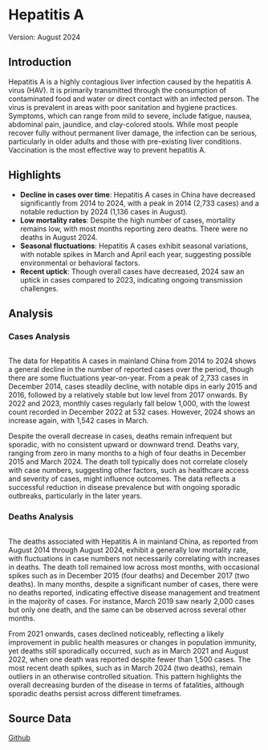 # Hepatitis A

Version: August 2024

## Introduction

Hepatitis A is a highly contagious liver infection caused by the hepatitis A virus (HAV). It is primarily transmitted through the consumption of contaminated food and water or direct contact with an infected person. The virus is prevalent in areas with poor sanitation and hygiene practices. Symptoms, which can range from mild to severe, include fatigue, nausea, abdominal pain, jaundice, and clay-colored stools. While most people recover fully without permanent liver damage, the infection can be serious, particularly in older adults and those with pre-existing liver conditions. Vaccination is the most effective way to prevent hepatitis A.

## Highlights

- **Decline in cases over time**: Hepatitis A cases in China have decreased significantly from 2014 to 2024, with a peak in 2014 (2,733 cases) and a notable reduction by 2024 (1,136 cases in August).<br/>
- **Low mortality rates**: Despite the high number of cases, mortality remains low, with most months reporting zero deaths. There were no deaths in August 2024.<br/>
- **Seasonal fluctuations**: Hepatitis A cases exhibit seasonal variations, with notable spikes in March and April each year, suggesting possible environmental or behavioral factors.<br/>
- **Recent uptick**: Though overall cases have decreased, 2024 saw an uptick in cases compared to 2023, indicating ongoing transmission challenges.

## Analysis

### Cases Analysis

<div style="display: flex; width: 100%;">
<div style="width: 75%;" class="figure">
<div>                            <div id="820d68d0-7c11-4369-9aa7-028043591d21" class="plotly-graph-div" style="height:100%; width:100%;"></div>            <script type="text/javascript">                                    window.PLOTLYENV=window.PLOTLYENV || {};                                    if (document.getElementById("820d68d0-7c11-4369-9aa7-028043591d21")) {                    Plotly.newPlot(                        "820d68d0-7c11-4369-9aa7-028043591d21",                        [{"hovertemplate":"Date: %{x}\u003cbr\u003eCases: %{y:,}","line":{"color":"rgb(23,40,105)"},"mode":"lines","name":"Hepatitis A","x":["2014-08-01T00:00:00","2014-09-01T00:00:00","2014-10-01T00:00:00","2014-11-01T00:00:00","2014-12-01T00:00:00","2015-01-01T00:00:00","2015-02-01T00:00:00","2015-03-01T00:00:00","2015-04-01T00:00:00","2015-05-01T00:00:00","2015-06-01T00:00:00","2015-07-01T00:00:00","2015-08-01T00:00:00","2015-09-01T00:00:00","2015-10-01T00:00:00","2015-11-01T00:00:00","2015-12-01T00:00:00","2016-01-01T00:00:00","2016-02-01T00:00:00","2016-03-01T00:00:00","2016-04-01T00:00:00","2016-05-01T00:00:00","2016-06-01T00:00:00","2016-07-01T00:00:00","2016-08-01T00:00:00","2016-09-01T00:00:00","2016-10-01T00:00:00","2016-11-01T00:00:00","2016-12-01T00:00:00","2017-01-01T00:00:00","2017-02-01T00:00:00","2017-03-01T00:00:00","2017-04-01T00:00:00","2017-05-01T00:00:00","2017-06-01T00:00:00","2017-07-01T00:00:00","2017-08-01T00:00:00","2017-09-01T00:00:00","2017-10-01T00:00:00","2017-11-01T00:00:00","2017-12-01T00:00:00","2018-01-01T00:00:00","2018-02-01T00:00:00","2018-03-01T00:00:00","2018-04-01T00:00:00","2018-05-01T00:00:00","2018-06-01T00:00:00","2018-07-01T00:00:00","2018-08-01T00:00:00","2018-09-01T00:00:00","2018-10-01T00:00:00","2018-11-01T00:00:00","2018-12-01T00:00:00","2019-01-01T00:00:00","2019-02-01T00:00:00","2019-03-01T00:00:00","2019-04-01T00:00:00","2019-05-01T00:00:00","2019-06-01T00:00:00","2019-07-01T00:00:00","2019-08-01T00:00:00","2019-09-01T00:00:00","2019-10-01T00:00:00","2019-11-01T00:00:00","2019-12-01T00:00:00","2020-01-01T00:00:00","2020-02-01T00:00:00","2020-03-01T00:00:00","2020-04-01T00:00:00","2020-05-01T00:00:00","2020-06-01T00:00:00","2020-07-01T00:00:00","2020-08-01T00:00:00","2020-09-01T00:00:00","2020-10-01T00:00:00","2020-11-01T00:00:00","2020-12-01T00:00:00","2021-01-01T00:00:00","2021-02-01T00:00:00","2021-03-01T00:00:00","2021-04-01T00:00:00","2021-05-01T00:00:00","2021-06-01T00:00:00","2021-07-01T00:00:00","2021-08-01T00:00:00","2021-09-01T00:00:00","2021-10-01T00:00:00","2021-11-01T00:00:00","2021-12-01T00:00:00","2022-01-01T00:00:00","2022-02-01T00:00:00","2022-03-01T00:00:00","2022-04-01T00:00:00","2022-05-01T00:00:00","2022-06-01T00:00:00","2022-07-01T00:00:00","2022-08-01T00:00:00","2022-09-01T00:00:00","2022-10-01T00:00:00","2022-11-01T00:00:00","2022-12-01T00:00:00","2023-01-01T00:00:00","2023-02-01T00:00:00","2023-03-01T00:00:00","2023-04-01T00:00:00","2023-05-01T00:00:00","2023-06-01T00:00:00","2023-07-01T00:00:00","2023-08-01T00:00:00","2023-09-01T00:00:00","2023-10-01T00:00:00","2023-11-01T00:00:00","2023-12-01T00:00:00","2024-01-01T00:00:00","2024-02-01T00:00:00","2024-03-01T00:00:00","2024-04-01T00:00:00","2024-05-01T00:00:00","2024-06-01T00:00:00","2024-07-01T00:00:00","2024-08-01T00:00:00"],"y":[2407,2656,2656,2646,2733,2460,1581,2075,1883,1778,1766,2084,1918,2097,1899,1903,1974,1800,1721,2198,2063,1802,1628,1723,1823,1695,1654,1875,1884,1438,1616,1978,1684,1606,1609,1556,1774,1787,1530,1597,1428,1329,1054,1422,1368,1437,1422,1587,1640,1376,1314,1420,1367,1622,1465,1938,1864,1615,2027,2203,1809,1603,1313,1230,1316,1251,1295,1529,1187,1100,1249,1514,1401,1335,1181,1243,1196,960,745,1128,1142,1095,1089,1038,1057,1105,940,1026,1068,956,830,1050,896,960,1038,1069,1116,945,752,749,532,523,850,1289,1114,1076,944,1053,1111,1038,986,1056,975,1002,857,1542,1624,1419,1128,1206,1136],"type":"scatter"}],                        {"autosize":true,"margin":{"b":100,"l":0,"r":50,"t":0},"template":{"data":{"barpolar":[{"marker":{"line":{"color":"rgb(237,237,237)","width":0.5},"pattern":{"fillmode":"overlay","size":10,"solidity":0.2}},"type":"barpolar"}],"bar":[{"error_x":{"color":"rgb(51,51,51)"},"error_y":{"color":"rgb(51,51,51)"},"marker":{"line":{"color":"rgb(237,237,237)","width":0.5},"pattern":{"fillmode":"overlay","size":10,"solidity":0.2}},"type":"bar"}],"carpet":[{"aaxis":{"endlinecolor":"rgb(51,51,51)","gridcolor":"white","linecolor":"white","minorgridcolor":"white","startlinecolor":"rgb(51,51,51)"},"baxis":{"endlinecolor":"rgb(51,51,51)","gridcolor":"white","linecolor":"white","minorgridcolor":"white","startlinecolor":"rgb(51,51,51)"},"type":"carpet"}],"choropleth":[{"colorbar":{"outlinewidth":0,"tickcolor":"rgb(237,237,237)","ticklen":6,"ticks":"inside"},"type":"choropleth"}],"contourcarpet":[{"colorbar":{"outlinewidth":0,"tickcolor":"rgb(237,237,237)","ticklen":6,"ticks":"inside"},"type":"contourcarpet"}],"contour":[{"colorbar":{"outlinewidth":0,"tickcolor":"rgb(237,237,237)","ticklen":6,"ticks":"inside"},"colorscale":[[0,"rgb(20,44,66)"],[1,"rgb(90,179,244)"]],"type":"contour"}],"heatmapgl":[{"colorbar":{"outlinewidth":0,"tickcolor":"rgb(237,237,237)","ticklen":6,"ticks":"inside"},"colorscale":[[0,"rgb(20,44,66)"],[1,"rgb(90,179,244)"]],"type":"heatmapgl"}],"heatmap":[{"colorbar":{"outlinewidth":0,"tickcolor":"rgb(237,237,237)","ticklen":6,"ticks":"inside"},"colorscale":[[0,"rgb(20,44,66)"],[1,"rgb(90,179,244)"]],"type":"heatmap"}],"histogram2dcontour":[{"colorbar":{"outlinewidth":0,"tickcolor":"rgb(237,237,237)","ticklen":6,"ticks":"inside"},"colorscale":[[0,"rgb(20,44,66)"],[1,"rgb(90,179,244)"]],"type":"histogram2dcontour"}],"histogram2d":[{"colorbar":{"outlinewidth":0,"tickcolor":"rgb(237,237,237)","ticklen":6,"ticks":"inside"},"colorscale":[[0,"rgb(20,44,66)"],[1,"rgb(90,179,244)"]],"type":"histogram2d"}],"histogram":[{"marker":{"pattern":{"fillmode":"overlay","size":10,"solidity":0.2}},"type":"histogram"}],"mesh3d":[{"colorbar":{"outlinewidth":0,"tickcolor":"rgb(237,237,237)","ticklen":6,"ticks":"inside"},"type":"mesh3d"}],"parcoords":[{"line":{"colorbar":{"outlinewidth":0,"tickcolor":"rgb(237,237,237)","ticklen":6,"ticks":"inside"}},"type":"parcoords"}],"pie":[{"automargin":true,"type":"pie"}],"scatter3d":[{"line":{"colorbar":{"outlinewidth":0,"tickcolor":"rgb(237,237,237)","ticklen":6,"ticks":"inside"}},"marker":{"colorbar":{"outlinewidth":0,"tickcolor":"rgb(237,237,237)","ticklen":6,"ticks":"inside"}},"type":"scatter3d"}],"scattercarpet":[{"marker":{"colorbar":{"outlinewidth":0,"tickcolor":"rgb(237,237,237)","ticklen":6,"ticks":"inside"}},"type":"scattercarpet"}],"scattergeo":[{"marker":{"colorbar":{"outlinewidth":0,"tickcolor":"rgb(237,237,237)","ticklen":6,"ticks":"inside"}},"type":"scattergeo"}],"scattergl":[{"marker":{"colorbar":{"outlinewidth":0,"tickcolor":"rgb(237,237,237)","ticklen":6,"ticks":"inside"}},"type":"scattergl"}],"scattermapbox":[{"marker":{"colorbar":{"outlinewidth":0,"tickcolor":"rgb(237,237,237)","ticklen":6,"ticks":"inside"}},"type":"scattermapbox"}],"scatterpolargl":[{"marker":{"colorbar":{"outlinewidth":0,"tickcolor":"rgb(237,237,237)","ticklen":6,"ticks":"inside"}},"type":"scatterpolargl"}],"scatterpolar":[{"marker":{"colorbar":{"outlinewidth":0,"tickcolor":"rgb(237,237,237)","ticklen":6,"ticks":"inside"}},"type":"scatterpolar"}],"scatter":[{"fillpattern":{"fillmode":"overlay","size":10,"solidity":0.2},"type":"scatter"}],"scatterternary":[{"marker":{"colorbar":{"outlinewidth":0,"tickcolor":"rgb(237,237,237)","ticklen":6,"ticks":"inside"}},"type":"scatterternary"}],"surface":[{"colorbar":{"outlinewidth":0,"tickcolor":"rgb(237,237,237)","ticklen":6,"ticks":"inside"},"colorscale":[[0,"rgb(20,44,66)"],[1,"rgb(90,179,244)"]],"type":"surface"}],"table":[{"cells":{"fill":{"color":"rgb(237,237,237)"},"line":{"color":"white"}},"header":{"fill":{"color":"rgb(217,217,217)"},"line":{"color":"white"}},"type":"table"}]},"layout":{"annotationdefaults":{"arrowhead":0,"arrowwidth":1},"autotypenumbers":"strict","coloraxis":{"colorbar":{"outlinewidth":0,"tickcolor":"rgb(237,237,237)","ticklen":6,"ticks":"inside"}},"colorscale":{"sequential":[[0,"rgb(20,44,66)"],[1,"rgb(90,179,244)"]],"sequentialminus":[[0,"rgb(20,44,66)"],[1,"rgb(90,179,244)"]]},"colorway":["#F8766D","#A3A500","#00BF7D","#00B0F6","#E76BF3"],"font":{"color":"rgb(51,51,51)"},"geo":{"bgcolor":"white","lakecolor":"white","landcolor":"rgb(237,237,237)","showlakes":true,"showland":true,"subunitcolor":"white"},"hoverlabel":{"align":"left"},"hovermode":"closest","paper_bgcolor":"white","plot_bgcolor":"rgb(237,237,237)","polar":{"angularaxis":{"gridcolor":"white","linecolor":"white","showgrid":true,"tickcolor":"rgb(51,51,51)","ticks":"outside"},"bgcolor":"rgb(237,237,237)","radialaxis":{"gridcolor":"white","linecolor":"white","showgrid":true,"tickcolor":"rgb(51,51,51)","ticks":"outside"}},"scene":{"xaxis":{"backgroundcolor":"rgb(237,237,237)","gridcolor":"white","gridwidth":2,"linecolor":"white","showbackground":true,"showgrid":true,"tickcolor":"rgb(51,51,51)","ticks":"outside","zerolinecolor":"white"},"yaxis":{"backgroundcolor":"rgb(237,237,237)","gridcolor":"white","gridwidth":2,"linecolor":"white","showbackground":true,"showgrid":true,"tickcolor":"rgb(51,51,51)","ticks":"outside","zerolinecolor":"white"},"zaxis":{"backgroundcolor":"rgb(237,237,237)","gridcolor":"white","gridwidth":2,"linecolor":"white","showbackground":true,"showgrid":true,"tickcolor":"rgb(51,51,51)","ticks":"outside","zerolinecolor":"white"}},"shapedefaults":{"fillcolor":"black","line":{"width":0},"opacity":0.3},"ternary":{"aaxis":{"gridcolor":"white","linecolor":"white","showgrid":true,"tickcolor":"rgb(51,51,51)","ticks":"outside"},"baxis":{"gridcolor":"white","linecolor":"white","showgrid":true,"tickcolor":"rgb(51,51,51)","ticks":"outside"},"bgcolor":"rgb(237,237,237)","caxis":{"gridcolor":"white","linecolor":"white","showgrid":true,"tickcolor":"rgb(51,51,51)","ticks":"outside"}},"xaxis":{"automargin":true,"gridcolor":"white","linecolor":"white","showgrid":true,"tickcolor":"rgb(51,51,51)","ticks":"outside","title":{"standoff":15},"zerolinecolor":"white"},"yaxis":{"automargin":true,"gridcolor":"white","linecolor":"white","showgrid":true,"tickcolor":"rgb(51,51,51)","ticks":"outside","title":{"standoff":15},"zerolinecolor":"white"}}},"xaxis":{"title":{"text":"Date"}},"yaxis":{"dtick":547,"range":[0,2735],"rangemode":"tozero","tickformat":",d","title":{"text":"Cases"}}},                        {"responsive": true}                    )                };                            </script>        </div>
</div>
<div style="width: 25%;" class="figure">
<div>                            <div id="364fc5b6-b408-4057-9ef4-c9949e9237ff" class="plotly-graph-div" style="height:100%; width:100%;"></div>            <script type="text/javascript">                                    window.PLOTLYENV=window.PLOTLYENV || {};                                    if (document.getElementById("364fc5b6-b408-4057-9ef4-c9949e9237ff")) {                    Plotly.newPlot(                        "364fc5b6-b408-4057-9ef4-c9949e9237ff",                        [{"colorscale":[[0,"rgb(175,223,239)"],[1,"rgb(23,40,105)"]],"hovertemplate":"Month: %{x}\u003cbr\u003eYear: %{y}\u003cbr\u003eCases: %{z:,}","name":"Hepatitis A","x":[1,2,3,4,5,6,7,8,9,10,11,12],"y":[2014,2015,2016,2017,2018,2019,2020,2021,2022,2023,2024],"z":[[null,null,null,null,null,null,null,2407,2656,2656,2646,2733],[2460,1581,2075,1883,1778,1766,2084,1918,2097,1899,1903,1974],[1800,1721,2198,2063,1802,1628,1723,1823,1695,1654,1875,1884],[1438,1616,1978,1684,1606,1609,1556,1774,1787,1530,1597,1428],[1329,1054,1422,1368,1437,1422,1587,1640,1376,1314,1420,1367],[1622,1465,1938,1864,1615,2027,2203,1809,1603,1313,1230,1316],[1251,1295,1529,1187,1100,1249,1514,1401,1335,1181,1243,1196],[960,745,1128,1142,1095,1089,1038,1057,1105,940,1026,1068],[956,830,1050,896,960,1038,1069,1116,945,752,749,532],[523,850,1289,1114,1076,944,1053,1111,1038,986,1056,975],[1002,857,1542,1624,1419,1128,1206,1136,null,null,null,null]],"type":"heatmap"}],                        {"margin":{"b":100,"l":0,"r":50,"t":0},"template":{"data":{"barpolar":[{"marker":{"line":{"color":"rgb(237,237,237)","width":0.5},"pattern":{"fillmode":"overlay","size":10,"solidity":0.2}},"type":"barpolar"}],"bar":[{"error_x":{"color":"rgb(51,51,51)"},"error_y":{"color":"rgb(51,51,51)"},"marker":{"line":{"color":"rgb(237,237,237)","width":0.5},"pattern":{"fillmode":"overlay","size":10,"solidity":0.2}},"type":"bar"}],"carpet":[{"aaxis":{"endlinecolor":"rgb(51,51,51)","gridcolor":"white","linecolor":"white","minorgridcolor":"white","startlinecolor":"rgb(51,51,51)"},"baxis":{"endlinecolor":"rgb(51,51,51)","gridcolor":"white","linecolor":"white","minorgridcolor":"white","startlinecolor":"rgb(51,51,51)"},"type":"carpet"}],"choropleth":[{"colorbar":{"outlinewidth":0,"tickcolor":"rgb(237,237,237)","ticklen":6,"ticks":"inside"},"type":"choropleth"}],"contourcarpet":[{"colorbar":{"outlinewidth":0,"tickcolor":"rgb(237,237,237)","ticklen":6,"ticks":"inside"},"type":"contourcarpet"}],"contour":[{"colorbar":{"outlinewidth":0,"tickcolor":"rgb(237,237,237)","ticklen":6,"ticks":"inside"},"colorscale":[[0,"rgb(20,44,66)"],[1,"rgb(90,179,244)"]],"type":"contour"}],"heatmapgl":[{"colorbar":{"outlinewidth":0,"tickcolor":"rgb(237,237,237)","ticklen":6,"ticks":"inside"},"colorscale":[[0,"rgb(20,44,66)"],[1,"rgb(90,179,244)"]],"type":"heatmapgl"}],"heatmap":[{"colorbar":{"outlinewidth":0,"tickcolor":"rgb(237,237,237)","ticklen":6,"ticks":"inside"},"colorscale":[[0,"rgb(20,44,66)"],[1,"rgb(90,179,244)"]],"type":"heatmap"}],"histogram2dcontour":[{"colorbar":{"outlinewidth":0,"tickcolor":"rgb(237,237,237)","ticklen":6,"ticks":"inside"},"colorscale":[[0,"rgb(20,44,66)"],[1,"rgb(90,179,244)"]],"type":"histogram2dcontour"}],"histogram2d":[{"colorbar":{"outlinewidth":0,"tickcolor":"rgb(237,237,237)","ticklen":6,"ticks":"inside"},"colorscale":[[0,"rgb(20,44,66)"],[1,"rgb(90,179,244)"]],"type":"histogram2d"}],"histogram":[{"marker":{"pattern":{"fillmode":"overlay","size":10,"solidity":0.2}},"type":"histogram"}],"mesh3d":[{"colorbar":{"outlinewidth":0,"tickcolor":"rgb(237,237,237)","ticklen":6,"ticks":"inside"},"type":"mesh3d"}],"parcoords":[{"line":{"colorbar":{"outlinewidth":0,"tickcolor":"rgb(237,237,237)","ticklen":6,"ticks":"inside"}},"type":"parcoords"}],"pie":[{"automargin":true,"type":"pie"}],"scatter3d":[{"line":{"colorbar":{"outlinewidth":0,"tickcolor":"rgb(237,237,237)","ticklen":6,"ticks":"inside"}},"marker":{"colorbar":{"outlinewidth":0,"tickcolor":"rgb(237,237,237)","ticklen":6,"ticks":"inside"}},"type":"scatter3d"}],"scattercarpet":[{"marker":{"colorbar":{"outlinewidth":0,"tickcolor":"rgb(237,237,237)","ticklen":6,"ticks":"inside"}},"type":"scattercarpet"}],"scattergeo":[{"marker":{"colorbar":{"outlinewidth":0,"tickcolor":"rgb(237,237,237)","ticklen":6,"ticks":"inside"}},"type":"scattergeo"}],"scattergl":[{"marker":{"colorbar":{"outlinewidth":0,"tickcolor":"rgb(237,237,237)","ticklen":6,"ticks":"inside"}},"type":"scattergl"}],"scattermapbox":[{"marker":{"colorbar":{"outlinewidth":0,"tickcolor":"rgb(237,237,237)","ticklen":6,"ticks":"inside"}},"type":"scattermapbox"}],"scatterpolargl":[{"marker":{"colorbar":{"outlinewidth":0,"tickcolor":"rgb(237,237,237)","ticklen":6,"ticks":"inside"}},"type":"scatterpolargl"}],"scatterpolar":[{"marker":{"colorbar":{"outlinewidth":0,"tickcolor":"rgb(237,237,237)","ticklen":6,"ticks":"inside"}},"type":"scatterpolar"}],"scatter":[{"fillpattern":{"fillmode":"overlay","size":10,"solidity":0.2},"type":"scatter"}],"scatterternary":[{"marker":{"colorbar":{"outlinewidth":0,"tickcolor":"rgb(237,237,237)","ticklen":6,"ticks":"inside"}},"type":"scatterternary"}],"surface":[{"colorbar":{"outlinewidth":0,"tickcolor":"rgb(237,237,237)","ticklen":6,"ticks":"inside"},"colorscale":[[0,"rgb(20,44,66)"],[1,"rgb(90,179,244)"]],"type":"surface"}],"table":[{"cells":{"fill":{"color":"rgb(237,237,237)"},"line":{"color":"white"}},"header":{"fill":{"color":"rgb(217,217,217)"},"line":{"color":"white"}},"type":"table"}]},"layout":{"annotationdefaults":{"arrowhead":0,"arrowwidth":1},"autotypenumbers":"strict","coloraxis":{"colorbar":{"outlinewidth":0,"tickcolor":"rgb(237,237,237)","ticklen":6,"ticks":"inside"}},"colorscale":{"sequential":[[0,"rgb(20,44,66)"],[1,"rgb(90,179,244)"]],"sequentialminus":[[0,"rgb(20,44,66)"],[1,"rgb(90,179,244)"]]},"colorway":["#F8766D","#A3A500","#00BF7D","#00B0F6","#E76BF3"],"font":{"color":"rgb(51,51,51)"},"geo":{"bgcolor":"white","lakecolor":"white","landcolor":"rgb(237,237,237)","showlakes":true,"showland":true,"subunitcolor":"white"},"hoverlabel":{"align":"left"},"hovermode":"closest","paper_bgcolor":"white","plot_bgcolor":"rgb(237,237,237)","polar":{"angularaxis":{"gridcolor":"white","linecolor":"white","showgrid":true,"tickcolor":"rgb(51,51,51)","ticks":"outside"},"bgcolor":"rgb(237,237,237)","radialaxis":{"gridcolor":"white","linecolor":"white","showgrid":true,"tickcolor":"rgb(51,51,51)","ticks":"outside"}},"scene":{"xaxis":{"backgroundcolor":"rgb(237,237,237)","gridcolor":"white","gridwidth":2,"linecolor":"white","showbackground":true,"showgrid":true,"tickcolor":"rgb(51,51,51)","ticks":"outside","zerolinecolor":"white"},"yaxis":{"backgroundcolor":"rgb(237,237,237)","gridcolor":"white","gridwidth":2,"linecolor":"white","showbackground":true,"showgrid":true,"tickcolor":"rgb(51,51,51)","ticks":"outside","zerolinecolor":"white"},"zaxis":{"backgroundcolor":"rgb(237,237,237)","gridcolor":"white","gridwidth":2,"linecolor":"white","showbackground":true,"showgrid":true,"tickcolor":"rgb(51,51,51)","ticks":"outside","zerolinecolor":"white"}},"shapedefaults":{"fillcolor":"black","line":{"width":0},"opacity":0.3},"ternary":{"aaxis":{"gridcolor":"white","linecolor":"white","showgrid":true,"tickcolor":"rgb(51,51,51)","ticks":"outside"},"baxis":{"gridcolor":"white","linecolor":"white","showgrid":true,"tickcolor":"rgb(51,51,51)","ticks":"outside"},"bgcolor":"rgb(237,237,237)","caxis":{"gridcolor":"white","linecolor":"white","showgrid":true,"tickcolor":"rgb(51,51,51)","ticks":"outside"}},"xaxis":{"automargin":true,"gridcolor":"white","linecolor":"white","showgrid":true,"tickcolor":"rgb(51,51,51)","ticks":"outside","title":{"standoff":15},"zerolinecolor":"white"},"yaxis":{"automargin":true,"gridcolor":"white","linecolor":"white","showgrid":true,"tickcolor":"rgb(51,51,51)","ticks":"outside","title":{"standoff":15},"zerolinecolor":"white"}}},"xaxis":{"tickmode":"linear","title":{"text":"Month"}},"yaxis":{"tickmode":"linear","title":{"text":"Year"}}},                        {"responsive": true}                    )                };                            </script>        </div>
</div>
</div>

The data for Hepatitis A cases in mainland China from 2014 to 2024 shows a general decline in the number of reported cases over the period, though there are some fluctuations year-on-year. From a peak of 2,733 cases in December 2014, cases steadily decline, with notable dips in early 2015 and 2016, followed by a relatively stable but low level from 2017 onwards. By 2022 and 2023, monthly cases regularly fall below 1,000, with the lowest count recorded in December 2022 at 532 cases. However, 2024 shows an increase again, with 1,542 cases in March.

Despite the overall decrease in cases, deaths remain infrequent but sporadic, with no consistent upward or downward trend. Deaths vary, ranging from zero in many months to a high of four deaths in December 2015 and March 2024. The death toll typically does not correlate closely with case numbers, suggesting other factors, such as healthcare access and severity of cases, might influence outcomes. The data reflects a successful reduction in disease prevalence but with ongoing sporadic outbreaks, particularly in the later years.

### Deaths Analysis

<div style="display: flex; width: 100%;">
<div style="width: 75%;" class="figure">
<div>                            <div id="4605e2ab-ed1d-4e9b-b36a-ad9e3d5be27f" class="plotly-graph-div" style="height:100%; width:100%;"></div>            <script type="text/javascript">                                    window.PLOTLYENV=window.PLOTLYENV || {};                                    if (document.getElementById("4605e2ab-ed1d-4e9b-b36a-ad9e3d5be27f")) {                    Plotly.newPlot(                        "4605e2ab-ed1d-4e9b-b36a-ad9e3d5be27f",                        [{"hovertemplate":"Date: %{x}\u003cbr\u003eDeaths: %{y:,}","line":{"color":"rgb(98,129,11)"},"mode":"lines","name":"Hepatitis A","x":["2014-08-01T00:00:00","2014-09-01T00:00:00","2014-10-01T00:00:00","2014-11-01T00:00:00","2014-12-01T00:00:00","2015-01-01T00:00:00","2015-02-01T00:00:00","2015-03-01T00:00:00","2015-04-01T00:00:00","2015-05-01T00:00:00","2015-06-01T00:00:00","2015-07-01T00:00:00","2015-08-01T00:00:00","2015-09-01T00:00:00","2015-10-01T00:00:00","2015-11-01T00:00:00","2015-12-01T00:00:00","2016-01-01T00:00:00","2016-02-01T00:00:00","2016-03-01T00:00:00","2016-04-01T00:00:00","2016-05-01T00:00:00","2016-06-01T00:00:00","2016-07-01T00:00:00","2016-08-01T00:00:00","2016-09-01T00:00:00","2016-10-01T00:00:00","2016-11-01T00:00:00","2016-12-01T00:00:00","2017-01-01T00:00:00","2017-02-01T00:00:00","2017-03-01T00:00:00","2017-04-01T00:00:00","2017-05-01T00:00:00","2017-06-01T00:00:00","2017-07-01T00:00:00","2017-08-01T00:00:00","2017-09-01T00:00:00","2017-10-01T00:00:00","2017-11-01T00:00:00","2017-12-01T00:00:00","2018-01-01T00:00:00","2018-02-01T00:00:00","2018-03-01T00:00:00","2018-04-01T00:00:00","2018-05-01T00:00:00","2018-06-01T00:00:00","2018-07-01T00:00:00","2018-08-01T00:00:00","2018-09-01T00:00:00","2018-10-01T00:00:00","2018-11-01T00:00:00","2018-12-01T00:00:00","2019-01-01T00:00:00","2019-02-01T00:00:00","2019-03-01T00:00:00","2019-04-01T00:00:00","2019-05-01T00:00:00","2019-06-01T00:00:00","2019-07-01T00:00:00","2019-08-01T00:00:00","2019-09-01T00:00:00","2019-10-01T00:00:00","2019-11-01T00:00:00","2019-12-01T00:00:00","2020-01-01T00:00:00","2020-02-01T00:00:00","2020-03-01T00:00:00","2020-04-01T00:00:00","2020-05-01T00:00:00","2020-06-01T00:00:00","2020-07-01T00:00:00","2020-08-01T00:00:00","2020-09-01T00:00:00","2020-10-01T00:00:00","2020-11-01T00:00:00","2020-12-01T00:00:00","2021-01-01T00:00:00","2021-02-01T00:00:00","2021-03-01T00:00:00","2021-04-01T00:00:00","2021-05-01T00:00:00","2021-06-01T00:00:00","2021-07-01T00:00:00","2021-08-01T00:00:00","2021-09-01T00:00:00","2021-10-01T00:00:00","2021-11-01T00:00:00","2021-12-01T00:00:00","2022-01-01T00:00:00","2022-02-01T00:00:00","2022-03-01T00:00:00","2022-04-01T00:00:00","2022-05-01T00:00:00","2022-06-01T00:00:00","2022-07-01T00:00:00","2022-08-01T00:00:00","2022-09-01T00:00:00","2022-10-01T00:00:00","2022-11-01T00:00:00","2022-12-01T00:00:00","2023-01-01T00:00:00","2023-02-01T00:00:00","2023-03-01T00:00:00","2023-04-01T00:00:00","2023-05-01T00:00:00","2023-06-01T00:00:00","2023-07-01T00:00:00","2023-08-01T00:00:00","2023-09-01T00:00:00","2023-10-01T00:00:00","2023-11-01T00:00:00","2023-12-01T00:00:00","2024-01-01T00:00:00","2024-02-01T00:00:00","2024-03-01T00:00:00","2024-04-01T00:00:00","2024-05-01T00:00:00","2024-06-01T00:00:00","2024-07-01T00:00:00","2024-08-01T00:00:00"],"y":[2,1,0,0,1,1,0,0,0,1,2,1,0,2,0,1,4,2,0,1,0,1,1,0,0,0,0,1,0,0,0,0,1,0,0,0,0,0,0,1,2,0,1,0,1,0,1,0,0,0,0,1,0,0,0,1,0,0,1,1,0,1,0,0,1,1,0,0,0,0,1,0,0,1,0,0,0,0,0,1,0,0,0,0,0,1,0,0,0,0,0,0,0,0,0,0,1,1,0,0,0,0,0,0,0,0,0,0,0,0,0,0,0,0,0,2,0,0,0,0,0],"type":"scatter"}],                        {"autosize":true,"margin":{"b":100,"l":0,"r":50,"t":0},"template":{"data":{"barpolar":[{"marker":{"line":{"color":"rgb(237,237,237)","width":0.5},"pattern":{"fillmode":"overlay","size":10,"solidity":0.2}},"type":"barpolar"}],"bar":[{"error_x":{"color":"rgb(51,51,51)"},"error_y":{"color":"rgb(51,51,51)"},"marker":{"line":{"color":"rgb(237,237,237)","width":0.5},"pattern":{"fillmode":"overlay","size":10,"solidity":0.2}},"type":"bar"}],"carpet":[{"aaxis":{"endlinecolor":"rgb(51,51,51)","gridcolor":"white","linecolor":"white","minorgridcolor":"white","startlinecolor":"rgb(51,51,51)"},"baxis":{"endlinecolor":"rgb(51,51,51)","gridcolor":"white","linecolor":"white","minorgridcolor":"white","startlinecolor":"rgb(51,51,51)"},"type":"carpet"}],"choropleth":[{"colorbar":{"outlinewidth":0,"tickcolor":"rgb(237,237,237)","ticklen":6,"ticks":"inside"},"type":"choropleth"}],"contourcarpet":[{"colorbar":{"outlinewidth":0,"tickcolor":"rgb(237,237,237)","ticklen":6,"ticks":"inside"},"type":"contourcarpet"}],"contour":[{"colorbar":{"outlinewidth":0,"tickcolor":"rgb(237,237,237)","ticklen":6,"ticks":"inside"},"colorscale":[[0,"rgb(20,44,66)"],[1,"rgb(90,179,244)"]],"type":"contour"}],"heatmapgl":[{"colorbar":{"outlinewidth":0,"tickcolor":"rgb(237,237,237)","ticklen":6,"ticks":"inside"},"colorscale":[[0,"rgb(20,44,66)"],[1,"rgb(90,179,244)"]],"type":"heatmapgl"}],"heatmap":[{"colorbar":{"outlinewidth":0,"tickcolor":"rgb(237,237,237)","ticklen":6,"ticks":"inside"},"colorscale":[[0,"rgb(20,44,66)"],[1,"rgb(90,179,244)"]],"type":"heatmap"}],"histogram2dcontour":[{"colorbar":{"outlinewidth":0,"tickcolor":"rgb(237,237,237)","ticklen":6,"ticks":"inside"},"colorscale":[[0,"rgb(20,44,66)"],[1,"rgb(90,179,244)"]],"type":"histogram2dcontour"}],"histogram2d":[{"colorbar":{"outlinewidth":0,"tickcolor":"rgb(237,237,237)","ticklen":6,"ticks":"inside"},"colorscale":[[0,"rgb(20,44,66)"],[1,"rgb(90,179,244)"]],"type":"histogram2d"}],"histogram":[{"marker":{"pattern":{"fillmode":"overlay","size":10,"solidity":0.2}},"type":"histogram"}],"mesh3d":[{"colorbar":{"outlinewidth":0,"tickcolor":"rgb(237,237,237)","ticklen":6,"ticks":"inside"},"type":"mesh3d"}],"parcoords":[{"line":{"colorbar":{"outlinewidth":0,"tickcolor":"rgb(237,237,237)","ticklen":6,"ticks":"inside"}},"type":"parcoords"}],"pie":[{"automargin":true,"type":"pie"}],"scatter3d":[{"line":{"colorbar":{"outlinewidth":0,"tickcolor":"rgb(237,237,237)","ticklen":6,"ticks":"inside"}},"marker":{"colorbar":{"outlinewidth":0,"tickcolor":"rgb(237,237,237)","ticklen":6,"ticks":"inside"}},"type":"scatter3d"}],"scattercarpet":[{"marker":{"colorbar":{"outlinewidth":0,"tickcolor":"rgb(237,237,237)","ticklen":6,"ticks":"inside"}},"type":"scattercarpet"}],"scattergeo":[{"marker":{"colorbar":{"outlinewidth":0,"tickcolor":"rgb(237,237,237)","ticklen":6,"ticks":"inside"}},"type":"scattergeo"}],"scattergl":[{"marker":{"colorbar":{"outlinewidth":0,"tickcolor":"rgb(237,237,237)","ticklen":6,"ticks":"inside"}},"type":"scattergl"}],"scattermapbox":[{"marker":{"colorbar":{"outlinewidth":0,"tickcolor":"rgb(237,237,237)","ticklen":6,"ticks":"inside"}},"type":"scattermapbox"}],"scatterpolargl":[{"marker":{"colorbar":{"outlinewidth":0,"tickcolor":"rgb(237,237,237)","ticklen":6,"ticks":"inside"}},"type":"scatterpolargl"}],"scatterpolar":[{"marker":{"colorbar":{"outlinewidth":0,"tickcolor":"rgb(237,237,237)","ticklen":6,"ticks":"inside"}},"type":"scatterpolar"}],"scatter":[{"fillpattern":{"fillmode":"overlay","size":10,"solidity":0.2},"type":"scatter"}],"scatterternary":[{"marker":{"colorbar":{"outlinewidth":0,"tickcolor":"rgb(237,237,237)","ticklen":6,"ticks":"inside"}},"type":"scatterternary"}],"surface":[{"colorbar":{"outlinewidth":0,"tickcolor":"rgb(237,237,237)","ticklen":6,"ticks":"inside"},"colorscale":[[0,"rgb(20,44,66)"],[1,"rgb(90,179,244)"]],"type":"surface"}],"table":[{"cells":{"fill":{"color":"rgb(237,237,237)"},"line":{"color":"white"}},"header":{"fill":{"color":"rgb(217,217,217)"},"line":{"color":"white"}},"type":"table"}]},"layout":{"annotationdefaults":{"arrowhead":0,"arrowwidth":1},"autotypenumbers":"strict","coloraxis":{"colorbar":{"outlinewidth":0,"tickcolor":"rgb(237,237,237)","ticklen":6,"ticks":"inside"}},"colorscale":{"sequential":[[0,"rgb(20,44,66)"],[1,"rgb(90,179,244)"]],"sequentialminus":[[0,"rgb(20,44,66)"],[1,"rgb(90,179,244)"]]},"colorway":["#F8766D","#A3A500","#00BF7D","#00B0F6","#E76BF3"],"font":{"color":"rgb(51,51,51)"},"geo":{"bgcolor":"white","lakecolor":"white","landcolor":"rgb(237,237,237)","showlakes":true,"showland":true,"subunitcolor":"white"},"hoverlabel":{"align":"left"},"hovermode":"closest","paper_bgcolor":"white","plot_bgcolor":"rgb(237,237,237)","polar":{"angularaxis":{"gridcolor":"white","linecolor":"white","showgrid":true,"tickcolor":"rgb(51,51,51)","ticks":"outside"},"bgcolor":"rgb(237,237,237)","radialaxis":{"gridcolor":"white","linecolor":"white","showgrid":true,"tickcolor":"rgb(51,51,51)","ticks":"outside"}},"scene":{"xaxis":{"backgroundcolor":"rgb(237,237,237)","gridcolor":"white","gridwidth":2,"linecolor":"white","showbackground":true,"showgrid":true,"tickcolor":"rgb(51,51,51)","ticks":"outside","zerolinecolor":"white"},"yaxis":{"backgroundcolor":"rgb(237,237,237)","gridcolor":"white","gridwidth":2,"linecolor":"white","showbackground":true,"showgrid":true,"tickcolor":"rgb(51,51,51)","ticks":"outside","zerolinecolor":"white"},"zaxis":{"backgroundcolor":"rgb(237,237,237)","gridcolor":"white","gridwidth":2,"linecolor":"white","showbackground":true,"showgrid":true,"tickcolor":"rgb(51,51,51)","ticks":"outside","zerolinecolor":"white"}},"shapedefaults":{"fillcolor":"black","line":{"width":0},"opacity":0.3},"ternary":{"aaxis":{"gridcolor":"white","linecolor":"white","showgrid":true,"tickcolor":"rgb(51,51,51)","ticks":"outside"},"baxis":{"gridcolor":"white","linecolor":"white","showgrid":true,"tickcolor":"rgb(51,51,51)","ticks":"outside"},"bgcolor":"rgb(237,237,237)","caxis":{"gridcolor":"white","linecolor":"white","showgrid":true,"tickcolor":"rgb(51,51,51)","ticks":"outside"}},"xaxis":{"automargin":true,"gridcolor":"white","linecolor":"white","showgrid":true,"tickcolor":"rgb(51,51,51)","ticks":"outside","title":{"standoff":15},"zerolinecolor":"white"},"yaxis":{"automargin":true,"gridcolor":"white","linecolor":"white","showgrid":true,"tickcolor":"rgb(51,51,51)","ticks":"outside","title":{"standoff":15},"zerolinecolor":"white"}}},"xaxis":{"title":{"text":"Date"}},"yaxis":{"dtick":1,"range":[0,5],"rangemode":"tozero","tickformat":",d","title":{"text":"Deaths"}}},                        {"responsive": true}                    )                };                            </script>        </div>
</div>
<div style="width: 25%;" class="figure">
<div>                            <div id="f7d843e6-da9a-47b4-99a1-57f2c9b371cf" class="plotly-graph-div" style="height:100%; width:100%;"></div>            <script type="text/javascript">                                    window.PLOTLYENV=window.PLOTLYENV || {};                                    if (document.getElementById("f7d843e6-da9a-47b4-99a1-57f2c9b371cf")) {                    Plotly.newPlot(                        "f7d843e6-da9a-47b4-99a1-57f2c9b371cf",                        [{"colorscale":[[0,"rgb(236,234,8)"],[1,"rgb(98,129,11)"]],"hovertemplate":"Month: %{x}\u003cbr\u003eYear: %{y}\u003cbr\u003eDeaths: %{z:,}","name":"Hepatitis A","x":[1,2,3,4,5,6,7,8,9,10,11,12],"y":[2014,2015,2016,2017,2018,2019,2020,2021,2022,2023,2024],"z":[[null,null,null,null,null,null,null,2,1,0,0,1],[1,0,0,0,1,2,1,0,2,0,1,4],[2,0,1,0,1,1,0,0,0,0,1,0],[0,0,0,1,0,0,0,0,0,0,1,2],[0,1,0,1,0,1,0,0,0,0,1,0],[0,0,1,0,0,1,1,0,1,0,0,1],[1,0,0,0,0,1,0,0,1,0,0,0],[0,0,1,0,0,0,0,0,1,0,0,0],[0,0,0,0,0,0,0,1,1,0,0,0],[0,0,0,0,0,0,0,0,0,0,0,0],[0,0,2,0,0,0,0,0,null,null,null,null]],"type":"heatmap"}],                        {"margin":{"b":100,"l":0,"r":50,"t":0},"template":{"data":{"barpolar":[{"marker":{"line":{"color":"rgb(237,237,237)","width":0.5},"pattern":{"fillmode":"overlay","size":10,"solidity":0.2}},"type":"barpolar"}],"bar":[{"error_x":{"color":"rgb(51,51,51)"},"error_y":{"color":"rgb(51,51,51)"},"marker":{"line":{"color":"rgb(237,237,237)","width":0.5},"pattern":{"fillmode":"overlay","size":10,"solidity":0.2}},"type":"bar"}],"carpet":[{"aaxis":{"endlinecolor":"rgb(51,51,51)","gridcolor":"white","linecolor":"white","minorgridcolor":"white","startlinecolor":"rgb(51,51,51)"},"baxis":{"endlinecolor":"rgb(51,51,51)","gridcolor":"white","linecolor":"white","minorgridcolor":"white","startlinecolor":"rgb(51,51,51)"},"type":"carpet"}],"choropleth":[{"colorbar":{"outlinewidth":0,"tickcolor":"rgb(237,237,237)","ticklen":6,"ticks":"inside"},"type":"choropleth"}],"contourcarpet":[{"colorbar":{"outlinewidth":0,"tickcolor":"rgb(237,237,237)","ticklen":6,"ticks":"inside"},"type":"contourcarpet"}],"contour":[{"colorbar":{"outlinewidth":0,"tickcolor":"rgb(237,237,237)","ticklen":6,"ticks":"inside"},"colorscale":[[0,"rgb(20,44,66)"],[1,"rgb(90,179,244)"]],"type":"contour"}],"heatmapgl":[{"colorbar":{"outlinewidth":0,"tickcolor":"rgb(237,237,237)","ticklen":6,"ticks":"inside"},"colorscale":[[0,"rgb(20,44,66)"],[1,"rgb(90,179,244)"]],"type":"heatmapgl"}],"heatmap":[{"colorbar":{"outlinewidth":0,"tickcolor":"rgb(237,237,237)","ticklen":6,"ticks":"inside"},"colorscale":[[0,"rgb(20,44,66)"],[1,"rgb(90,179,244)"]],"type":"heatmap"}],"histogram2dcontour":[{"colorbar":{"outlinewidth":0,"tickcolor":"rgb(237,237,237)","ticklen":6,"ticks":"inside"},"colorscale":[[0,"rgb(20,44,66)"],[1,"rgb(90,179,244)"]],"type":"histogram2dcontour"}],"histogram2d":[{"colorbar":{"outlinewidth":0,"tickcolor":"rgb(237,237,237)","ticklen":6,"ticks":"inside"},"colorscale":[[0,"rgb(20,44,66)"],[1,"rgb(90,179,244)"]],"type":"histogram2d"}],"histogram":[{"marker":{"pattern":{"fillmode":"overlay","size":10,"solidity":0.2}},"type":"histogram"}],"mesh3d":[{"colorbar":{"outlinewidth":0,"tickcolor":"rgb(237,237,237)","ticklen":6,"ticks":"inside"},"type":"mesh3d"}],"parcoords":[{"line":{"colorbar":{"outlinewidth":0,"tickcolor":"rgb(237,237,237)","ticklen":6,"ticks":"inside"}},"type":"parcoords"}],"pie":[{"automargin":true,"type":"pie"}],"scatter3d":[{"line":{"colorbar":{"outlinewidth":0,"tickcolor":"rgb(237,237,237)","ticklen":6,"ticks":"inside"}},"marker":{"colorbar":{"outlinewidth":0,"tickcolor":"rgb(237,237,237)","ticklen":6,"ticks":"inside"}},"type":"scatter3d"}],"scattercarpet":[{"marker":{"colorbar":{"outlinewidth":0,"tickcolor":"rgb(237,237,237)","ticklen":6,"ticks":"inside"}},"type":"scattercarpet"}],"scattergeo":[{"marker":{"colorbar":{"outlinewidth":0,"tickcolor":"rgb(237,237,237)","ticklen":6,"ticks":"inside"}},"type":"scattergeo"}],"scattergl":[{"marker":{"colorbar":{"outlinewidth":0,"tickcolor":"rgb(237,237,237)","ticklen":6,"ticks":"inside"}},"type":"scattergl"}],"scattermapbox":[{"marker":{"colorbar":{"outlinewidth":0,"tickcolor":"rgb(237,237,237)","ticklen":6,"ticks":"inside"}},"type":"scattermapbox"}],"scatterpolargl":[{"marker":{"colorbar":{"outlinewidth":0,"tickcolor":"rgb(237,237,237)","ticklen":6,"ticks":"inside"}},"type":"scatterpolargl"}],"scatterpolar":[{"marker":{"colorbar":{"outlinewidth":0,"tickcolor":"rgb(237,237,237)","ticklen":6,"ticks":"inside"}},"type":"scatterpolar"}],"scatter":[{"fillpattern":{"fillmode":"overlay","size":10,"solidity":0.2},"type":"scatter"}],"scatterternary":[{"marker":{"colorbar":{"outlinewidth":0,"tickcolor":"rgb(237,237,237)","ticklen":6,"ticks":"inside"}},"type":"scatterternary"}],"surface":[{"colorbar":{"outlinewidth":0,"tickcolor":"rgb(237,237,237)","ticklen":6,"ticks":"inside"},"colorscale":[[0,"rgb(20,44,66)"],[1,"rgb(90,179,244)"]],"type":"surface"}],"table":[{"cells":{"fill":{"color":"rgb(237,237,237)"},"line":{"color":"white"}},"header":{"fill":{"color":"rgb(217,217,217)"},"line":{"color":"white"}},"type":"table"}]},"layout":{"annotationdefaults":{"arrowhead":0,"arrowwidth":1},"autotypenumbers":"strict","coloraxis":{"colorbar":{"outlinewidth":0,"tickcolor":"rgb(237,237,237)","ticklen":6,"ticks":"inside"}},"colorscale":{"sequential":[[0,"rgb(20,44,66)"],[1,"rgb(90,179,244)"]],"sequentialminus":[[0,"rgb(20,44,66)"],[1,"rgb(90,179,244)"]]},"colorway":["#F8766D","#A3A500","#00BF7D","#00B0F6","#E76BF3"],"font":{"color":"rgb(51,51,51)"},"geo":{"bgcolor":"white","lakecolor":"white","landcolor":"rgb(237,237,237)","showlakes":true,"showland":true,"subunitcolor":"white"},"hoverlabel":{"align":"left"},"hovermode":"closest","paper_bgcolor":"white","plot_bgcolor":"rgb(237,237,237)","polar":{"angularaxis":{"gridcolor":"white","linecolor":"white","showgrid":true,"tickcolor":"rgb(51,51,51)","ticks":"outside"},"bgcolor":"rgb(237,237,237)","radialaxis":{"gridcolor":"white","linecolor":"white","showgrid":true,"tickcolor":"rgb(51,51,51)","ticks":"outside"}},"scene":{"xaxis":{"backgroundcolor":"rgb(237,237,237)","gridcolor":"white","gridwidth":2,"linecolor":"white","showbackground":true,"showgrid":true,"tickcolor":"rgb(51,51,51)","ticks":"outside","zerolinecolor":"white"},"yaxis":{"backgroundcolor":"rgb(237,237,237)","gridcolor":"white","gridwidth":2,"linecolor":"white","showbackground":true,"showgrid":true,"tickcolor":"rgb(51,51,51)","ticks":"outside","zerolinecolor":"white"},"zaxis":{"backgroundcolor":"rgb(237,237,237)","gridcolor":"white","gridwidth":2,"linecolor":"white","showbackground":true,"showgrid":true,"tickcolor":"rgb(51,51,51)","ticks":"outside","zerolinecolor":"white"}},"shapedefaults":{"fillcolor":"black","line":{"width":0},"opacity":0.3},"ternary":{"aaxis":{"gridcolor":"white","linecolor":"white","showgrid":true,"tickcolor":"rgb(51,51,51)","ticks":"outside"},"baxis":{"gridcolor":"white","linecolor":"white","showgrid":true,"tickcolor":"rgb(51,51,51)","ticks":"outside"},"bgcolor":"rgb(237,237,237)","caxis":{"gridcolor":"white","linecolor":"white","showgrid":true,"tickcolor":"rgb(51,51,51)","ticks":"outside"}},"xaxis":{"automargin":true,"gridcolor":"white","linecolor":"white","showgrid":true,"tickcolor":"rgb(51,51,51)","ticks":"outside","title":{"standoff":15},"zerolinecolor":"white"},"yaxis":{"automargin":true,"gridcolor":"white","linecolor":"white","showgrid":true,"tickcolor":"rgb(51,51,51)","ticks":"outside","title":{"standoff":15},"zerolinecolor":"white"}}},"xaxis":{"tickmode":"linear","title":{"text":"Month"}},"yaxis":{"tickmode":"linear","title":{"text":"Year"}}},                        {"responsive": true}                    )                };                            </script>        </div>
</div>
</div>


The deaths associated with Hepatitis A in mainland China, as reported from August 2014 through August 2024, exhibit a generally low mortality rate, with fluctuations in case numbers not necessarily correlating with increases in deaths. The death toll remained low across most months, with occasional spikes such as in December 2015 (four deaths) and December 2017 (two deaths). In many months, despite a significant number of cases, there were no deaths reported, indicating effective disease management and treatment in the majority of cases. For instance, March 2019 saw nearly 2,000 cases but only one death, and the same can be observed across several other months.

From 2021 onwards, cases declined noticeably, reflecting a likely improvement in public health measures or changes in population immunity, yet deaths still sporadically occurred, such as in March 2021 and August 2022, when one death was reported despite fewer than 1,500 cases. The most recent death spikes, such as in March 2024 (two deaths), remain outliers in an otherwise controlled situation. This pattern highlights the overall decreasing burden of the disease in terms of fatalities, although sporadic deaths persist across different timeframes.

## Source Data

<a href=https://github.com/xmusphlkg/globalID/tree/main/Data/AllData/CN><i class="fab fa-github"></i> Github</a>